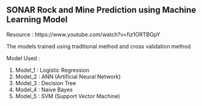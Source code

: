 <h2> SONAR Rock and Mine Prediction using Machine Learning Model </h2> 
Resource : <link> https://www.youtube.com/watch?v=fiz1ORTBGpY </link>

The models trained using traditional method and cross validation method

Model Used : 
1. Model_1 : Logistic Regression
2. Model_2 : ANN (Artificial Neural Network)
3. Model_3 : Decision Tree
4. Model_4 : Naive Bayes
5. Model_5 : SVM (Support Vector Machine)
